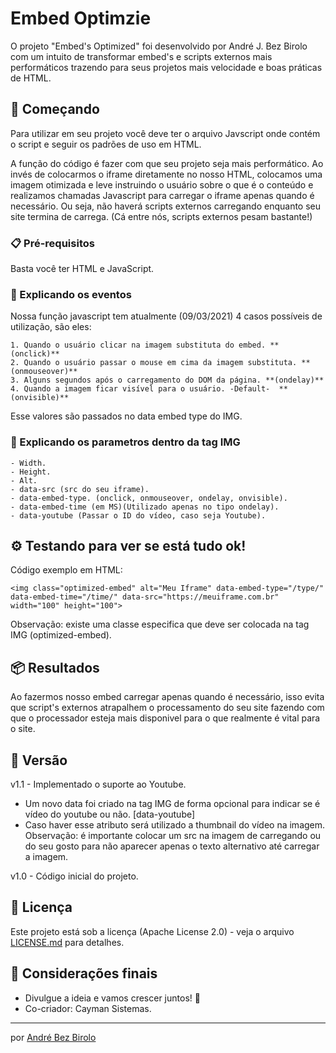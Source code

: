 # Embed Optimzie

O projeto "Embed's Optimized" foi desenvolvido por André J. Bez Birolo com um intuito de transformar embed's e scripts externos mais performáticos trazendo para seus projetos mais velocidade e boas práticas de HTML.


## 🚀 Começando

Para utilizar em seu projeto você deve ter o arquivo Javscript onde contém o script e seguir os padrões de uso em HTML.

A função do código é fazer com que seu projeto seja mais performático. Ao invés de colocarmos o iframe diretamente no nosso HTML, colocamos uma imagem otimizada e leve instruindo o usuário sobre o que é o conteúdo e realizamos chamadas Javascript para carregar o iframe apenas quando é necessário. Ou seja, não haverá scripts externos carregando enquanto seu site termina de carrega. (Cá entre nós, scripts externos pesam bastante!)


### 📋 Pré-requisitos

Basta você ter HTML e JavaScript.


### 🔧 Explicando os eventos 

Nossa função javascript tem atualmente (09/03/2021) 4 casos possíveis de utilização, são eles:

```
1. Quando o usuário clicar na imagem substituta do embed. **(onclick)**
2. Quando o usuário passar o mouse em cima da imagem substituta. **(onmouseover)**
3. Alguns segundos após o carregamento do DOM da página. **(ondelay)**
4. Quando a imagem ficar visível para o usuário. -Default-  **(onvisible)**
```
Esse valores são passados no data embed type do IMG.

### 🔧 Explicando os parametros dentro da tag IMG

```
- Width.
- Height.
- Alt.
- data-src (src do seu iframe).
- data-embed-type. (onclick, onmouseover, ondelay, onvisible).
- data-embed-time (em MS)(Utilizado apenas no tipo ondelay).
- data-youtube (Passar o ID do vídeo, caso seja Youtube).
```

## ⚙️ Testando para ver se está tudo ok!

Código exemplo em HTML:
```
<img class="optimized-embed" alt="Meu Iframe" data-embed-type="/type/" data-embed-time="/time/" data-src="https://meuiframe.com.br" width="100" height="100">
```
Observação: existe uma classe especifica que deve ser colocada na tag IMG (optimized-embed).

## 📦 Resultados

Ao fazermos nosso embed carregar apenas quando é necessário, isso evita que script's externos atrapalhem o processamento do seu site fazendo com que o processador esteja mais disponivel para o que realmente é vital para o site. 


## 📌 Versão

v1.1 - Implementado o suporte ao Youtube.

- Um novo data foi criado na tag IMG de forma opcional para indicar se é vídeo do youtube ou não. [data-youtube]
- Caso haver esse atributo será utilizado a thumbnail do vídeo na imagem. Observação: é importante colocar um src na imagem de carregando ou do seu gosto para não aparecer apenas o texto alternativo até carregar a imagem.


v1.0 - Código inicial do projeto.

## 📄 Licença

Este projeto está sob a licença (Apache License 2.0) - veja o arquivo [LICENSE.md](https://github.com/AndreBezBirolo/embed-optimize-open-source/blob/main/LICENSE) para detalhes.

## 🎁 Considerações finais

* Divulgue a ideia e vamos crescer juntos! 📢
* Co-criador: Cayman Sistemas.

---
por [André Bez Birolo](https://gist.github.com/AndreBezBirolo) 
